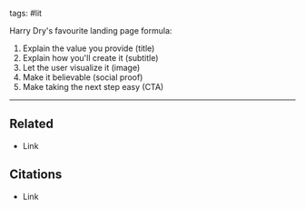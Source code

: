 tags: #lit 

Harry Dry's favourite landing page formula:

1) Explain the value you provide (title)
2) Explain how you'll create it (subtitle)
3) Let the user visualize it (image)
4) Make it believable (social proof)
5) Make taking the next step easy (CTA)

---
## Related
- Link

## Citations
- Link